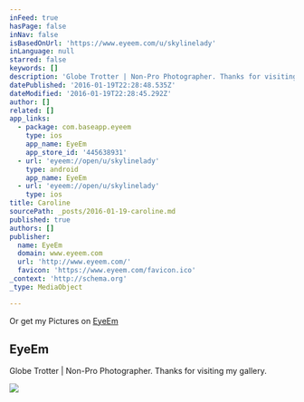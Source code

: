 ```yaml
---
inFeed: true
hasPage: false
inNav: false
isBasedOnUrl: 'https://www.eyeem.com/u/skylinelady'
inLanguage: null
starred: false
keywords: []
description: 'Globe Trotter | Non-Pro Photographer. Thanks for visiting my gallery.'
datePublished: '2016-01-19T22:28:48.535Z'
dateModified: '2016-01-19T22:28:45.292Z'
author: []
related: []
app_links:
  - package: com.baseapp.eyeem
    type: ios
    app_name: EyeEm
    app_store_id: '445638931'
  - url: 'eyeem://open/u/skylinelady'
    type: android
    app_name: EyeEm
  - url: 'eyeem://open/u/skylinelady'
    type: ios
title: Caroline
sourcePath: _posts/2016-01-19-caroline.md
published: true
authors: []
publisher:
  name: EyeEm
  domain: www.eyeem.com
  url: 'http://www.eyeem.com/'
  favicon: 'https://www.eyeem.com/favicon.ico'
_context: 'http://schema.org'
_type: MediaObject

---
```

Or get my Pictures on [EyeEm][0]

<article style=""><h1>EyeEm</h1><p>Globe Trotter | Non-Pro Photographer. Thanks for visiting my gallery.</p><img src="https://s3-us-west-2.amazonaws.com/the-grid-img/p/8fddc0ba0d115399621da32f7a5db516ac4c7d67.jpg" /></article>



[0]: https://www.eyeem.com/u/skylinelady